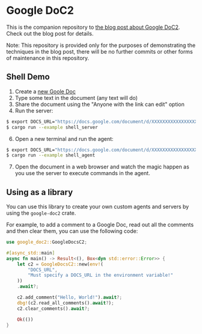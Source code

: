 # Google DoC2

This is the companion repository to [the blog post about Google DoC2](https://cirosec.de/en/news/google-doc2). Check out the blog post for details.

Note: This repository is provided only for the purposes of demonstrating the techniques in the blog post, there will be no further commits or other forms of maintenance in this repository.

## Shell Demo

1. Create a [new Goole Doc](https://docs.new)
2. Type some text in the document (any text will do)
3. Share the document using the "Anyone with the link can edit" option
4. Run the server:
```bash
$ export DOCS_URL="https://docs.google.com/document/d/XXXXXXXXXXXXXXXXXXXXXXXXXXXXXXXXX/edit?usp=sharing"
$ cargo run --example shell_server
```
6. Open a new terminal and run the agent:
```bash
$ export DOCS_URL="https://docs.google.com/document/d/XXXXXXXXXXXXXXXXXXXXXXXXXXXXXXXXX/edit?usp=sharing"
$ cargo run --example shell_agent
```
7. Open the document in a web browser and watch the magic happen as you use the server to execute commands in the agent.

## Using as a library

You can use this library to create your own custom agents and servers by using the `google-doc2` crate.

For example, to add a comment to a Google Doc, read out all the comments and then clear them, you can use the following code:

```rust
use google_doc2::GoogleDocsC2;

#[async_std::main]
async fn main() -> Result<(), Box<dyn std::error::Error>> {
    let c2 = GoogleDocsC2::new(env!(
        "DOCS_URL",
        "Must specify a DOCS_URL in the environment variable!"
    ))
    .await?;

    c2.add_comment("Hello, World!").await?;
    dbg!(c2.read_all_comments().await?);
    c2.clear_comments().await?;

    Ok(())
}
```

